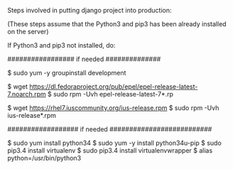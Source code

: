 Steps involved in putting django project into production:

(These steps assume that the Python3 and pip3 has been already installed on the server)

If Python3 and pip3 not installed, do:

################# if needed ##############

$ sudo yum -y groupinstall development

$ wget https://dl.fedoraproject.org/pub/epel/epel-release-latest-7.noarch.rpm
$ sudo rpm -Uvh epel-release-latest-7*.rp

$ wget https://rhel7.iuscommunity.org/ius-release.rpm
$ sudo rpm -Uvh ius-release*.rpm

################## if needed ##########################

$ sudo yum install python34
$ sudo yum -y install python34u-pip
$ sudo pip3.4 install virtualenv
$ sudo pip3.4 install virtualenvwrapper
$ alias python=/usr/bin/python3
